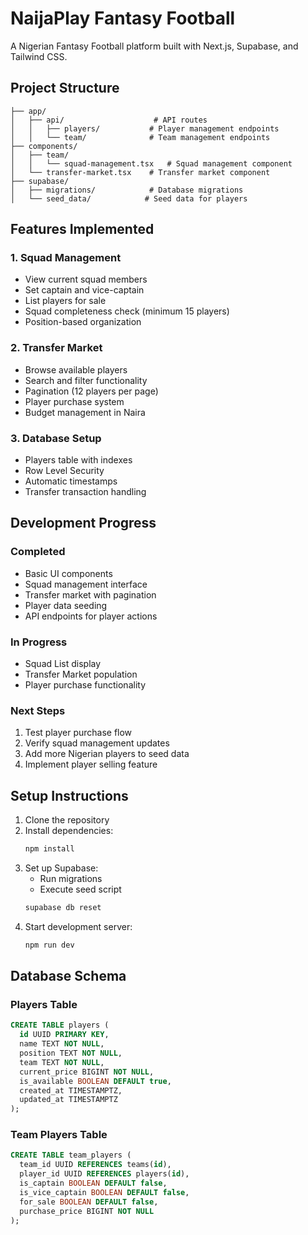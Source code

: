 # NaijaPlay Fantasy Football

A Nigerian Fantasy Football platform built with Next.js, Supabase, and Tailwind CSS.

## Project Structure

```
├── app/
│   ├── api/                    # API routes
│   │   ├── players/           # Player management endpoints
│   │   └── team/              # Team management endpoints
├── components/
│   ├── team/
│   │   └── squad-management.tsx   # Squad management component
│   └── transfer-market.tsx    # Transfer market component
├── supabase/
│   ├── migrations/            # Database migrations
│   └── seed_data/            # Seed data for players
```

## Features Implemented

### 1. Squad Management
- View current squad members
- Set captain and vice-captain
- List players for sale
- Squad completeness check (minimum 15 players)
- Position-based organization

### 2. Transfer Market
- Browse available players
- Search and filter functionality
- Pagination (12 players per page)
- Player purchase system
- Budget management in Naira

### 3. Database Setup
- Players table with indexes
- Row Level Security
- Automatic timestamps
- Transfer transaction handling

## Development Progress

### Completed
- Basic UI components
- Squad management interface
- Transfer market with pagination
- Player data seeding
- API endpoints for player actions

### In Progress
- Squad List display
- Transfer Market population
- Player purchase functionality

### Next Steps
1. Test player purchase flow
2. Verify squad management updates
3. Add more Nigerian players to seed data
4. Implement player selling feature

## Setup Instructions

1. Clone the repository
2. Install dependencies:
   ```bash
   npm install
   ```
3. Set up Supabase:
   - Run migrations
   - Execute seed script
   ```bash
   supabase db reset
   ```
4. Start development server:
   ```bash
   npm run dev
   ```

## Database Schema

### Players Table
```sql
CREATE TABLE players (
  id UUID PRIMARY KEY,
  name TEXT NOT NULL,
  position TEXT NOT NULL,
  team TEXT NOT NULL,
  current_price BIGINT NOT NULL,
  is_available BOOLEAN DEFAULT true,
  created_at TIMESTAMPTZ,
  updated_at TIMESTAMPTZ
);
```

### Team Players Table
```sql
CREATE TABLE team_players (
  team_id UUID REFERENCES teams(id),
  player_id UUID REFERENCES players(id),
  is_captain BOOLEAN DEFAULT false,
  is_vice_captain BOOLEAN DEFAULT false,
  for_sale BOOLEAN DEFAULT false,
  purchase_price BIGINT NOT NULL
);
``` 